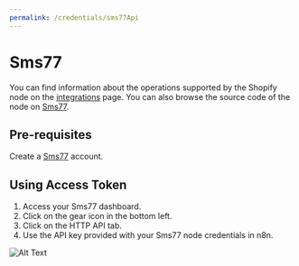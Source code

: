 ```yaml
---
permalink: /credentials/sms77Api
---
```


# Sms77
You can find information about the operations supported by the Shopify node on the [integrations](https://n8n.io/integrations/n8n-nodes-base.sms77) page. You can also browse the source code of the node on [Sms77](https://github.com/n8n-io/n8n/tree/master/packages/nodes-base/nodes/Sms77).

## Pre-requisites

Create a [Sms77](https://sms77.io/) account.

## Using Access Token

1. Access your Sms77 dashboard.
2. Click on the gear icon in the bottom left.
3. Click on the HTTP API tab.
4. Use the API key provided with your Sms77 node credentials in n8n.

![Alt Text](https://i.imgur.com/GMld2c8.gif)





